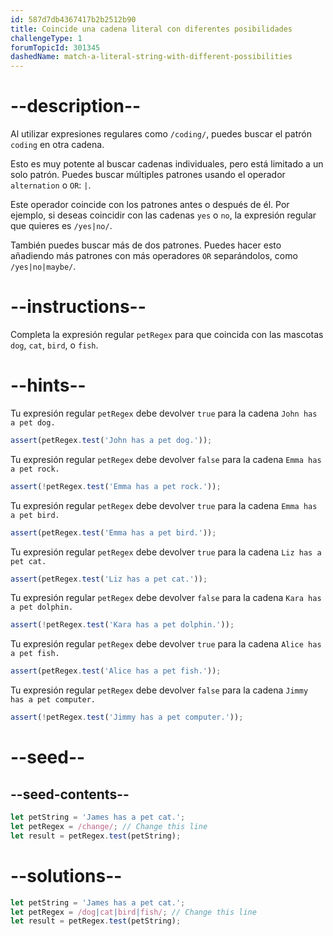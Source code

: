```yaml
---
id: 587d7db4367417b2b2512b90
title: Coincide una cadena literal con diferentes posibilidades
challengeType: 1
forumTopicId: 301345
dashedName: match-a-literal-string-with-different-possibilities
---
```


# --description--

Al utilizar expresiones regulares como `/coding/`, puedes buscar el patrón `coding` en otra cadena.

Esto es muy potente al buscar cadenas individuales, pero está limitado a un solo patrón. Puedes buscar múltiples patrones usando el operador `alternation` o `OR`: `|`.

Este operador coincide con los patrones antes o después de él. Por ejemplo, si deseas coincidir con las cadenas `yes` o `no`, la expresión regular que quieres es `/yes|no/`.

También puedes buscar más de dos patrones. Puedes hacer esto añadiendo más patrones con más operadores `OR` separándolos, como `/yes|no|maybe/`.

# --instructions--

Completa la expresión regular `petRegex` para que coincida con las mascotas `dog`, `cat`, `bird`, o `fish`.

# --hints--

Tu expresión regular `petRegex` debe devolver `true` para la cadena `John has a pet dog.`

```js
assert(petRegex.test('John has a pet dog.'));
```

Tu expresión regular `petRegex` debe devolver `false` para la cadena `Emma has a pet rock.`

```js
assert(!petRegex.test('Emma has a pet rock.'));
```

Tu expresión regular `petRegex` debe devolver `true` para la cadena `Emma has a pet bird.`

```js
assert(petRegex.test('Emma has a pet bird.'));
```

Tu expresión regular `petRegex` debe devolver `true` para la cadena `Liz has a pet cat.`

```js
assert(petRegex.test('Liz has a pet cat.'));
```

Tu expresión regular `petRegex` debe devolver `false` para la cadena `Kara has a pet dolphin.`

```js
assert(!petRegex.test('Kara has a pet dolphin.'));
```

Tu expresión regular `petRegex` debe devolver `true` para la cadena `Alice has a pet fish.`

```js
assert(petRegex.test('Alice has a pet fish.'));
```

Tu expresión regular `petRegex` debe devolver `false` para la cadena `Jimmy has a pet computer.`

```js
assert(!petRegex.test('Jimmy has a pet computer.'));
```

# --seed--

## --seed-contents--

```js
let petString = 'James has a pet cat.';
let petRegex = /change/; // Change this line
let result = petRegex.test(petString);
```

# --solutions--

```js
let petString = 'James has a pet cat.';
let petRegex = /dog|cat|bird|fish/; // Change this line
let result = petRegex.test(petString);
```
